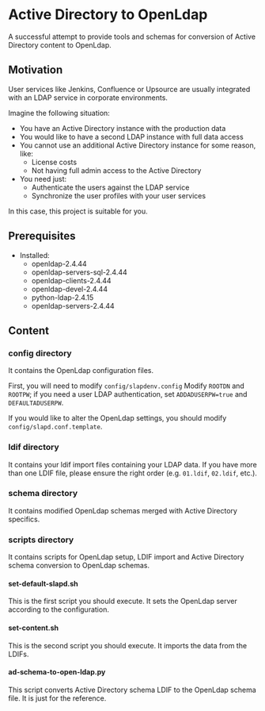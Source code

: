 # Active Directory to OpenLdap
A successful attempt to provide tools and schemas for conversion of Active Directory content to OpenLdap.

## Motivation
User services like Jenkins, Confluence or Upsource are usually integrated with an LDAP service in corporate environments.

Imagine the following situation:
* You have an Active Directory instance with the production data
* You would like to have a second LDAP instance with full data access
* You cannot use an additional Active Directory instance for some reason, like:
  * License costs
  * Not having full admin access to the Active Directory
* You need just:
  * Authenticate the users against the LDAP service
  * Synchronize the user profiles with your user services

In this case, this project is suitable for you.

## Prerequisites
* Installed:
  * openldap-2.4.44
  * openldap-servers-sql-2.4.44
  * openldap-clients-2.4.44
  * openldap-devel-2.4.44
  * python-ldap-2.4.15
  * openldap-servers-2.4.44

## Content
### config directory
It contains the OpenLdap configuration files.

First, you will need to modify ``config/slapdenv.config``
Modify ``ROOTDN`` and ``ROOTPW``; if you need a user LDAP authentication, set ``ADDADUSERPW=true`` and ``DEFAULTADUSERPW``.

If you would like to alter the OpenLdap settings, you should modify ``config/slapd.conf.template``.

### ldif directory
It contains your ldif import files containing your LDAP data.
If you have more than one LDIF file, please ensure the right order (e.g. ``01.ldif``, ``02.ldif``, etc.).

### schema directory
It contains modified OpenLdap schemas merged with Active Directory specifics.

### scripts directory
It contains scripts for OpenLdap setup, LDIF import and Active Directory schema conversion to OpenLdap schemas.

#### set-default-slapd.sh
This is the first script you should execute. It sets the OpenLdap server according to the configuration.

#### set-content.sh
This is the second script you should execute. It imports the data from the LDIFs.

#### ad-schema-to-open-ldap.py
This script converts Active Directory schema LDIF to the OpenLdap schema file. It is just for the reference.
